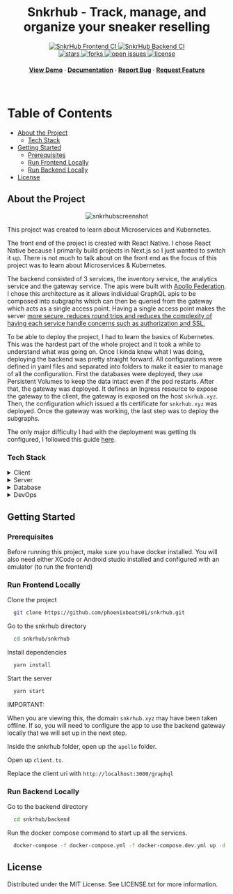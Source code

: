 <div align="center">

  <h1>Snkrhub - Track, manage, and organize your sneaker reselling</h1>

<!-- Badges -->
<p>
  <!-- Ci status -->
  <a href="https://github.com/phoenixbeats01/snkrhub/actions/workflows/frontend.yml">
    <img src="https://github.com/phoenixbeats01/snkrhub/actions/workflows/frontend.yml/badge.svg?style=flat-square" alt="SnkrHub Frontend CI" />
  </a>
  <a href="https://github.com/phoenixbeats01/snkrhub/actions/workflows/backend.yml">
    <img src="https://github.com/phoenixbeats01/snkrhub/actions/workflows/backend.yml/badge.svg?branch=master?style=flat-square" alt="SnkrHub Backend CI" />
  </a>
  
  <br />

  <!-- Repo info -->
  <a href="https://github.com/phoenixbeats01/snkrhub">
    <img src="https://img.shields.io/github/stars/phoenixbeats01/snkrhub?style=flat-square" alt="stars" />
  </a>
  <a href="https://github.com/phoenixbeats01/snkrhub/network/members">
    <img src="https://img.shields.io/github/forks/phoenixbeats01/snkrhub?style=flat-square" alt="forks" />
  </a>
  <a href="https://github.com/phoenixbeats01/snkrhub/issues/">
    <img src="https://img.shields.io/github/issues/phoenixbeats01/snkrhub?style=flat-square" alt="open issues" />
  </a>
  <a href="https://github.com/phoenixbeats01/snkrhub/blob/master/LICENSE">
    <img src="https://img.shields.io/badge/licence-MIT-brightgreen?style=flat-square" alt="license" />
  </a>
</p>
   
<h4>
    <a href="https://www.youtube.com/watch?v=HqYkj0zfZIY/">View Demo</a>
  <span> · </span>
    <a href="#getting-started">Documentation</a>
  <span> · </span>
    <a href="https://github.com/Louis3797/awesome-readme-template/issues/">Report Bug</a>
  <span> · </span>
    <a href="https://github.com/Louis3797/awesome-readme-template/issues/">Request Feature</a>
  </h4>
</div>

<br />

<!-- Table of Contents -->

# Table of Contents

- [About the Project](#about-the-project)
  - [Tech Stack](#tech-stack)
- [Getting Started](#getting-started)
  - [Prerequisites](#prerequisites)
  - [Run Frontend Locally](#run-frontend-locally)
  - [Run Backend Locally](#run-backend-locally)
- [License](#license)

<!-- About the Project -->

## About the Project

<div align="center"> 
    <img src="https://i.ibb.co/hB6Jzfv/snkrhubscreenshot.png" alt="snkrhubscreenshot">
</div>

This project was created to learn about Microservices and Kubernetes.

The front end of the project is created with React Native. I chose React Native because I primarily build projects in Next.js so I just wanted to switch it up. There is not much to talk about on the front end as the focus of this project was to learn about Microservices & Kubernetes.

The backend consisted of 3 services, the inventory service, the analytics service and the gateway service. The apis were built with [Apollo Federation](https://www.apollographql.com/docs/federation/#:~:text=Apollo%20Federation%20is%20a%20powerful,Users). I chose this architecture as it allows individual GraphQL apis to be composed into subgraphs which can then be queried from the gateway which acts as a single access point. Having a single access point makes the server [more secure, reduces round trips and reduces the complexity of having each service handle concerns such as authorization and SSL.](https://docs.microsoft.com/en-us/dotnet/architecture/microservices/architect-microservice-container-applications/direct-client-to-microservice-communication-versus-the-api-gateway-pattern#why-consider-api-gateways-instead-of-direct-client-to-microservice-communication)

To be able to deploy the project, I had to learn the basics of Kubernetes. This was the hardest part of the whole project and it took a while to understand what was going on. Once I kinda knew what I was doing, deploying the backend was pretty straight forward. All configurations were defined in yaml files and separated into folders to make it easier to manage of all the configuration. First the databases were deployed, they use Persistent Volumes to keep the data intact even if the pod restarts. After that, the gateway was deployed. It defines an Ingress resource to expose the gateway to the client, the gateway is exposed on the host `skrhub.xyz`. Then, the configuration which issued a tls certificate for `snkrhub.xyz` was deployed. Once the gateway was working, the last step was to deploy the subgraphs.

The only major difficulty I had with the deployment was getting tls configured, I followed this guide [here](https://www.digitalocean.com/community/tutorials/how-to-set-up-an-nginx-ingress-with-cert-manager-on-digitalocean-kubernetes#step-6-issuing-staging-and-production-let-s-encrypt-certificates).

<!-- TechStack -->

### Tech Stack

<details>
  <summary>Client</summary>
  <ul>
    <li><a href="https://www.typescriptlang.org/">Typescript</a></li>
    <li><a href="https://reactnative.dev/">React Native</a></li>
    <li><a href="https://nativebase.io/">Nativebase</a></li>
    <li><a href="https://jestjs.io/">Jest</a></li>
  </ul>
</details>

<details>
  <summary>Server</summary>
  <ul>
    <li><a href="https://www.typescriptlang.org/">Typescript</a></li>
    <li><a href="https://expressjs.com/">Express.js</a></li>
    <li><a href="https://sequelize.org//">Sequelize</a></li>    
    <li><a href="https://www.apollographql.com/">Apollo</a></li>
    <li><a href="https://jestjs.io/">Jest</a></li>
  </ul>
</details>

<details>
<summary>Database</summary>
  <ul>
    <li><a href="https://www.postgresql.org/">PostgreSQL</a></li>
  </ul>
</details>

<details>
<summary>DevOps</summary>
  <ul>
    <li><a href="https://www.docker.com/">Docker</a></li>
    <li><a href="https://docs.github.com/en/actions/">Github Actions</a></li>
    <li><a href="https://kubernetes.io/">Kubernetes</a></li>
  </ul>
</details>

<!-- Getting Started -->

## Getting Started

<!-- Prerequisites -->

### Prerequisites

Before running this project, make sure you have docker installed.
You will also need either XCode or Android studio installed and configured with an emulator (to run the frontend)

<!-- Run Frontend Locally -->

### Run Frontend Locally

Clone the project

```bash
  git clone https://github.com/phoenixbeats01/snkrhub.git
```

Go to the snkrhub directory

```bash
  cd snkrhub/snkrhub
```

Install dependencies

```bash
  yarn install
```

Start the server

```bash
  yarn start
```

IMPORTANT:

When you are viewing this, the domain `snkrhub.xyz` may have been taken offline. If so, you will need to configure the app to use the backend gateway locally that we will set up in the next step.

Inside the snkrhub folder, open up the `apollo` folder.

Open up `client.ts`.

Replace the client uri with `http://localhost:3000/graphql`

<!-- Run Backend Locally -->

### Run Backend Locally

Go to the backend directory

```bash
  cd snkrhub/backend
```

Run the docker compose command to start up all the services.

```bash
  docker-compose -f docker-compose.yml -f docker-compose.dev.yml up -d --build
```

<!-- License -->

## License

Distributed under the MIT License. See LICENSE.txt for more information.
